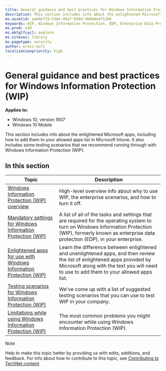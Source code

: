```yaml
---
title: General guidance and best practices for Windows Information Protection (WIP) (Windows 10)
description: This section includes info about the enlightened Microsoft apps, including how to add them to your Protected Apps list in Microsoft Intune. It also includes some testing scenarios that we recommend running through with Windows Information Protection (WIP).
ms.assetid: aa94e733-53be-49a7-938d-1660deaf52b0
keywords: WIP, Windows Information Protection, EDP, Enterprise Data Protection
ms.prod: w10
ms.mktglfcycl: explore
ms.sitesec: library
ms.pagetype: security
author: eross-msft
localizationpriority: high
---
```


# General guidance and best practices for Windows Information Protection (WIP)
**Applies to:**

-   Windows 10, version 1607
-   Windows 10 Mobile

This section includes info about the enlightened Microsoft apps, including how to add them to your allowed apps list in Microsoft Intune. It also includes some testing scenarios that we recommend running through with Windows Information Protection (WIP).

## In this section
|Topic |Description |
|------|------------|
|[Windows Information Protection (WIP) overview](wip-enterprise-overview.md) |High-level overview info about why to use WIP, the enterprise scenarios, and how to turn it off. |
|[Mandatory settings for Windows Information Protection (WIP)](mandatory-settings-for-wip.md) |A list of all of the tasks and settings that are required for the operating system to turn on Windows Information Protection (WIP), formerly known as enterprise data protection (EDP), in your enterprise. |
|[Enlightened apps for use with Windows Information Protection (WIP)](enlightened-microsoft-apps-and-wip.md) |Learn the difference between enlightened and unenlightened apps, and then review the list of enlightened apps provided by Microsoft along with the text you will need to use to add them to your allowed apps list. |
|[Testing scenarios for Windows Information Protection (WIP)](testing-scenarios-for-wip.md) |We've come up with a list of suggested testing scenarios that you can use to test WIP in your company. |
|[Limitations while using Windows Information Protection (WIP)](limitations-with-wip.md) |The most common problems you might encounter while using Windows Information Protection (WIP). |

>[!NOTE]
>Help to make this topic better by providing us with edits, additions, and feedback. For info about how to contribute to this topic, see [Contributing to TechNet content](https://github.com/Microsoft/windows-itpro-docs/blob/master/CONTRIBUTING.md).